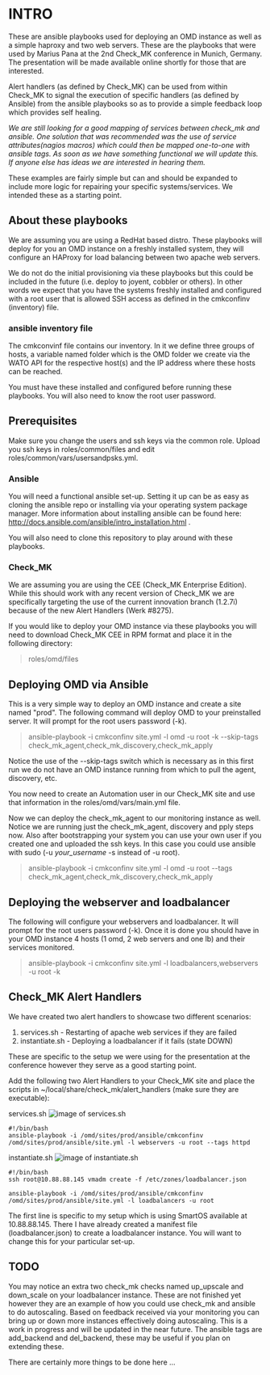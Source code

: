 # INTRO
These are ansible playbooks used for deploying an OMD instance as well as a simple haproxy and two web servers. These are the playbooks that were used by Marius Pana at the 2nd Check_MK conference in Munich, Germany. The presentation will be made available online shortly for those that are interested.

Alert handlers (as defined by Check_MK) can be used from within Check_MK to signal the execution of specific handlers (as defined by Ansible) from the ansible playbooks so as to provide a simple feedback loop which provides self healing.

*We are still looking for a good mapping of services between check_mk and ansible. One solution that was recommended was the use of service attributes(nagios macros) which could then be mapped one-to-one with ansible tags. As soon as we have something functional we will update this. If anyone else has ideas we are interested in hearing them.*

These examples are fairly simple but can and should be expanded to include more logic for repairing your specific systems/services. We intended these as a starting point.

## About these playbooks
We are assuming you are using a RedHat based distro. These playbooks will deploy for you an OMD instance on a freshly installed system, they will configure an HAProxy for load balancing between two apache web servers.

We do not do the initial provisioning via these playbooks but this could be included in the future (i.e. deploy to joyent, cobbler or others). In other words we expect that you have the systems freshly installed and configured with a root user that is allowed SSH access as defined in the cmkconfinv (inventory) file.

### ansible inventory file
The cmkconvinf file contains our inventory. In it we define three groups of hosts, a variable named folder which is the OMD folder we create via the WATO API for the respective host(s) and the IP address where these hosts can be reached.

You must have these installed and configured before running these playbooks. You will also need to know the root user password.

## Prerequisites
Make sure you change the users and ssh keys via the common role. Upload you ssh keys in roles/common/files and edit roles/common/vars/usersandpsks.yml.

### Ansible
You will need a functional ansible set-up. Setting it up can be as easy as cloning the ansible repo or installing via your operating system package manager. More information about installing ansible can be found here: http://docs.ansible.com/ansible/intro_installation.html .

You will also need to clone this repository to play around with these playbooks.

### Check_MK
We are assuming you are using the CEE (Check_MK Enterprise Edition). While this should work with any recent version of Check_MK we are specifically targeting the use of the current innovation branch (1.2.7i) because of the new Alert Handlers (Werk #8275).  

If you would like to deploy your OMD instance via these playbooks you will need to download Check_MK CEE in RPM format and place it in the following directory:

> roles/omd/files

## Deploying OMD via Ansible
This is a very simple way to deploy an OMD instance and create a site named "prod". The following command will deploy OMD to your preinstalled server. It will prompt for the root users password (-k).

> ansible-playbook -i cmkconfinv site.yml -l omd -u root -k --skip-tags check_mk_agent,check_mk_discovery,check_mk_apply

Notice the use of the --skip-tags switch which is necessary as in this first run we do not have an OMD instance running from which to pull the agent, discovery, etc.

You now need to create an Automation user in our Check_MK site and use that information in the roles/omd/vars/main.yml file.

Now we can deploy the check_mk_agent to our monitoring instance as well. Notice we are running just the check_mk_agent, discovery and pply steps now. Also after bootstrapping your system you can use your own user if you created one and uploaded the ssh keys. In this case you could use ansible with sudo (-u *your_username* -s instead of -u root).

> ansible-playbook -i cmkconfinv site.yml -l omd -u root --tags check_mk_agent,check_mk_discovery,check_mk_apply


## Deploying the webserver and loadbalancer
The following will configure your webservers and loadbalancer. It will prompt for the root users password (-k). Once it is done you should have in your OMD instance 4 hosts (1 omd, 2 web servers and one lb) and their services monitored.

> ansible-playbook -i cmkconfinv site.yml -l loadbalancers,webservers -u root -k

## Check_MK Alert Handlers
We have created two alert handlers to showcase two different scenarios:

1. services.sh - Restarting of apache web services if they are failed
2. instantiate.sh - Deploying a loadbalancer if it fails (state DOWN)

These are specific to the setup we were using for the presentation at the conference however they serve as a good starting point.

Add the following two Alert Handlers to your Check_MK site and place the scripts in ~/local/share/check_mk/alert_handlers (make sure they are executable):

services.sh
![image of services.sh ](http://i67.tinypic.com/jgqqzm.png)
```
#!/bin/bash
ansible-playbook -i /omd/sites/prod/ansible/cmkconfinv /omd/sites/prod/ansible/site.yml -l webservers -u root --tags httpd
```

instantiate.sh
![image of instantiate.sh ](http://i65.tinypic.com/14c9s8w.png)
```
#!/bin/bash
ssh root@10.88.88.145 vmadm create -f /etc/zones/loadbalancer.json

ansible-playbook -i /omd/sites/prod/ansible/cmkconfinv /omd/sites/prod/ansible/site.yml -l loadbalancers -u root
```
The first line is specific to my setup which is using SmartOS available at 10.88.88.145. There I have already created a manifest file (loadbalancer.json) to create a loadbalancer instance. You will want to change this for your particular set-up.

## TODO
You may notice an extra two check_mk checks named up_upscale and  down_scale on your loadbalancer instance. These are not finished yet however they are an example of how you could use check_mk and ansible to do autoscaling. Based on feedback received via your monitoring you can bring up or down more instances effectively doing autoscaling. This is a work in progress and will be updated in the near future. The ansible tags are add_backend and del_backend, these may be useful if you plan on extending these.

There are certainly more things to be done here ...
